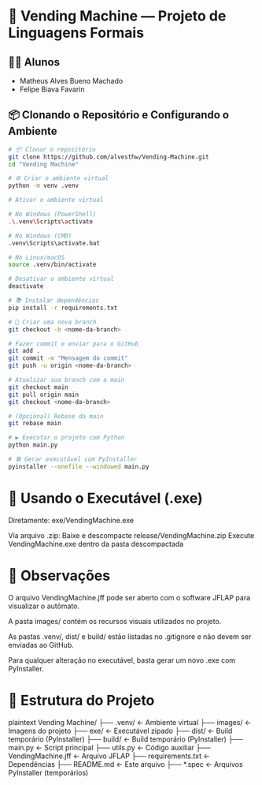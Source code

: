 # 🥤 Vending Machine — Projeto de Linguagens Formais

## 👨‍🎓 Alunos
- Matheus Alves Bueno Machado  
- Felipe Biava Favarin

## 📦 Clonando o Repositório e Configurando o Ambiente

```bash
# 📦 Clonar o repositório
git clone https://github.com/alvesthw/Vending-Machine.git
cd "Vending Machine"

# ⚙️ Criar o ambiente virtual
python -m venv .venv

# Ativar o ambiente virtual

# No Windows (PowerShell)
.\.venv\Scripts\activate

# No Windows (CMD)
.venv\Scripts\activate.bat

# No Linux/macOS
source .venv/bin/activate

# Desativar o ambiente virtual
deactivate

# 📚 Instalar dependências
pip install -r requirements.txt

# 🌿 Criar uma nova branch
git checkout -b <nome-da-branch>

# Fazer commit e enviar para o GitHub
git add .
git commit -m "Mensagem do commit"
git push -u origin <nome-da-branch>

# Atualizar sua branch com a main
git checkout main
git pull origin main
git checkout <nome-da-branch>

# (Opcional) Rebase da main
git rebase main

# ▶️ Executar o projeto com Python
python main.py

# 🛠️ Gerar executável com PyInstaller
pyinstaller --onefile --windowed main.py
```

# 🧾 Usando o Executável (.exe)
Diretamente: exe/VendingMachine.exe

Via arquivo .zip: Baixe e descompacte release/VendingMachine.zip Execute VendingMachine.exe dentro da pasta descompactada

# 📝 Observações
O arquivo VendingMachine.jff pode ser aberto com o software JFLAP para visualizar o autômato.

A pasta images/ contém os recursos visuais utilizados no projeto.

As pastas .venv/, dist/ e build/ estão listadas no .gitignore e não devem ser enviadas ao GitHub.

Para qualquer alteração no executável, basta gerar um novo .exe com PyInstaller.

# 📁 Estrutura do Projeto
plaintext
Vending Machine/
├── .venv/                ← Ambiente virtual
├── images/               ← Imagens do projeto
├── exe/                  ← Executável zipado
├── dist/                 ← Build temporário (PyInstaller)
├── build/                ← Build temporário (PyInstaller)
├── main.py               ← Script principal
├── utils.py              ← Código auxiliar
├── VendingMachine.jff    ← Arquivo JFLAP
├── requirements.txt      ← Dependências
├── README.md             ← Este arquivo
├── *.spec                ← Arquivos PyInstaller (temporários)